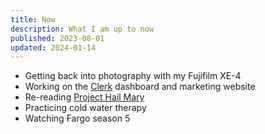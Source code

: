 ```yaml
---
title: Now
description: What I am up to now
published: 2023-08-01
updated: 2024-01-14
---
```


- Getting back into photography with my Fujifilm XE-4
- Working on the [Clerk](https://clerk.com) dashboard and marketing website
- Re-reading [Project Hail Mary](https://amzn.to/47AHrrO)
- Practicing cold water therapy
- Watching Fargo season 5
